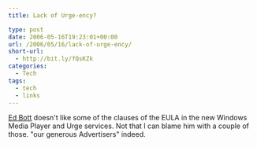 ```yaml
---
title: Lack of Urge-ency?

type: post
date: 2006-05-16T19:23:01+00:00
url: /2006/05/16/lack-of-urge-ency/
short-url:
  - http://bit.ly/fQsKZk
categories:
  - Tech
tags:
  - tech
  - links
---
```

<a href="http://blogs.zdnet.com/Bott/?p=61">Ed Bott</a> doesn't like some of the clauses of the EULA in the new Windows Media Player and Urge services. Not that I can blame him with a couple of those. "our generous Advertisers" indeed.